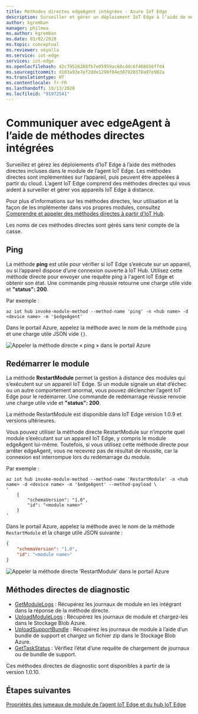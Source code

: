 ```yaml
---
title: Méthodes directes edgeAgent intégrées - Azure IoT Edge
description: Surveiller et gérer un déploiement IoT Edge à l’aide de méthodes directes intégrées dans le module de runtime de l’agent IoT Edge
author: kgremban
manager: philmea
ms.author: kgremban
ms.date: 03/02/2020
ms.topic: conceptual
ms.reviewer: veyalla
ms.service: iot-edge
services: iot-edge
ms.openlocfilehash: 42c79526288fb7e05959ac60cddc6f468656ffd4
ms.sourcegitcommit: d103a93e7ef2dde1298f04e307920378a87e982a
ms.translationtype: HT
ms.contentlocale: fr-FR
ms.lasthandoff: 10/13/2020
ms.locfileid: "91972541"
---
```

# <a name="communicate-with-edgeagent-using-built-in-direct-methods"></a>Communiquer avec edgeAgent à l’aide de méthodes directes intégrées

Surveillez et gérez les déploiements d’IoT Edge à l’aide des méthodes directes incluses dans le module de l’agent IoT Edge. Les méthodes directes sont implémentées sur l’appareil, puis peuvent être appelées à partir du cloud. L’agent IoT Edge comprend des méthodes directes qui vous aident à surveiller et gérer vos appareils IoT Edge à distance.

Pour plus d’informations sur les méthodes directes, leur utilisation et la façon de les implémenter dans vos propres modules, consultez [Comprendre et appeler des méthodes directes à partir d’IoT Hub](../iot-hub/iot-hub-devguide-direct-methods.md).

Les noms de ces méthodes directes sont gérés sans tenir compte de la casse.

## <a name="ping"></a>Ping

La méthode **ping** est utile pour vérifier si IoT Edge s’exécute sur un appareil, ou si l’appareil dispose d’une connexion ouverte à IoT Hub. Utilisez cette méthode directe pour envoyer une requête ping à l'agent IoT Edge et obtenir son état. Une commande ping réussie retourne une charge utile vide et **"status": 200**.

Par exemple :

```azurecli
az iot hub invoke-module-method --method-name 'ping' -n <hub name> -d <device name> -m '$edgeAgent'
```

Dans le portail Azure, appelez la méthode avec le nom de la méthode `ping` et une charge utile JSON vide `{}`.

![Appeler la méthode directe « ping » dans le portail Azure](./media/how-to-edgeagent-direct-method/ping-direct-method.png)

## <a name="restart-module"></a>Redémarrer le module

La méthode **RestartModule** permet la gestion à distance des modules qui s’exécutent sur un appareil IoT Edge. Si un module signale un état d’échec ou un autre comportement anormal, vous pouvez déclencher l’agent IoT Edge pour le redémarrer. Une commande de redémarrage réussie renvoie une charge utile vide et **"status": 200**.

La méthode RestartModule est disponible dans IoT Edge version 1.0.9 et versions ultérieures. 

Vous pouvez utiliser la méthode directe RestartModule sur n’importe quel module s’exécutant sur un appareil IoT Edge, y compris le module edgeAgent lui-même. Toutefois, si vous utilisez cette méthode directe pour arrêter edgeAgent, vous ne recevrez pas de résultat de réussite, car la connexion est interrompue lors du redémarrage du module.

Par exemple :

```azurecli
az iot hub invoke-module-method --method-name 'RestartModule' -n <hub name> -d <device name> -m '$edgeAgent' --method-payload \
'
    {
        "schemaVersion": "1.0",
        "id": "<module name>"
    }
'
```

Dans le portail Azure, appelez la méthode avec le nom de la méthode `RestartModule` et la charge utile JSON suivante :

```json
{
    "schemaVersion": "1.0",
    "id": "<module name>"
}
```

![Appeler la méthode directe ’RestartModule’ dans le portail Azure](./media/how-to-edgeagent-direct-method/restartmodule-direct-method.png)

## <a name="diagnostic-direct-methods"></a>Méthodes directes de diagnostic

* [GetModuleLogs](how-to-retrieve-iot-edge-logs.md#retrieve-module-logs) : Récupérez les journaux de module en les intégrant dans la réponse de la méthode directe.
* [UploadModuleLogs](how-to-retrieve-iot-edge-logs.md#upload-module-logs) : Récupérez les journaux de module et chargez-les dans le Stockage Blob Azure.
* [UploadSupportBundle](how-to-retrieve-iot-edge-logs.md#upload-support-bundle-diagnostics) : Récupérez les journaux de module à l’aide d’un bundle de support et chargez un fichier zip dans le Stockage Blob Azure.
* [GetTaskStatus](how-to-retrieve-iot-edge-logs.md#get-upload-request-status) : Vérifiez l’état d’une requête de chargement de journaux ou de bundle de support.

Ces méthodes directes de diagnostic sont disponibles à partir de la version 1.0.10.

## <a name="next-steps"></a>Étapes suivantes

[Propriétés des jumeaux de module de l’agent IoT Edge et du hub IoT Edge](module-edgeagent-edgehub.md)

